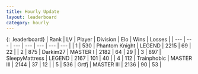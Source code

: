 ```yaml
---
title: Hourly Update
layout: leaderboard
category: hourly
---
```


{: .leaderboard}
| Rank | LV | Player | Division | Elo | Wins | Losses |
| --- | --- | --- | --- | --- | --- | --- |
| <span data-change="0">1</span> | 530 | <span title="ID: 742939">Phantom Knight</span> | LEGEND | <span data-change="0">2215</span> | <span data-change="0">69</span> | <span data-change="0">22</span> |
| <span data-change="1">2</span> | 875 | <span title="ID: 694036">Darkim27</span> | MASTER I | <span data-change="19">2182</span> | <span data-change="4">64</span> | <span data-change="1">29</span> |
| <span data-change="-1">3</span> | 897 | <span title="ID: 153129">SleepyMattress</span> | LEGEND | <span data-change="0">2167</span> | <span data-change="0">101</span> | <span data-change="0">40</span> |
| <span data-change="1">4</span> | 112 | <span title="ID: 744981">Trainphobic</span> | MASTER III | <span data-change="9">2144</span> | <span data-change="3">37</span> | <span data-change="1">12</span> |
| <span data-change="-1">5</span> | 536 | <span title="ID: 742306">Grtfj</span> | MASTER III | <span data-change="0">2136</span> | <span data-change="0">90</span> | <span data-change="0">53</span> |